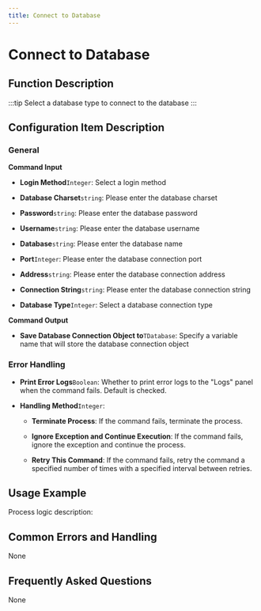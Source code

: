 ```yaml
---
title: Connect to Database
---
```


# Connect to Database

## Function Description

:::tip 
Select a database type to connect to the database
:::

## Configuration Item Description

### General

**Command Input**

- **Login Method**`Integer`: Select a login method

- **Database Charset**`string`: Please enter the database charset

- **Password**`string`: Please enter the database password

- **Username**`string`: Please enter the database username

- **Database**`string`: Please enter the database name

- **Port**`Integer`: Please enter the database connection port

- **Address**`string`: Please enter the database connection address

- **Connection String**`string`: Please enter the database connection string

- **Database Type**`Integer`: Select a database connection type


**Command Output**

- **Save Database Connection Object to**`TDatabase`: Specify a variable name that will store the database connection object


### Error Handling

- **Print Error Logs**`Boolean`: Whether to print error logs to the "Logs" panel when the command fails. Default is checked. 

- **Handling Method**`Integer`:

    - **Terminate Process**: If the command fails, terminate the process.

    - **Ignore Exception and Continue Execution**: If the command fails, ignore the exception and continue the process.

    - **Retry This Command**: If the command fails, retry the command a specified number of times with a specified interval between retries.

## Usage Example

Process logic description:

## Common Errors and Handling

None

## Frequently Asked Questions

None

